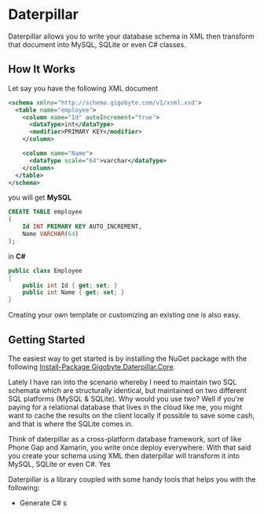 # Daterpillar
Daterpillar allows you to write your database schema in XML then transform that document into MySQL, SQLite or even C# classes.

## How It Works
Let say you have the following XML document

```xml
<schema xmlns="http://schema.gigobyte.com/v1/xsml.xsd">
  <table name="employee">
    <column name="Id" autoIncrement="true">
      <dataType>int</dataType>
      <modifier>PRIMARY KEY</modifier>
    </column>

    <column name="Name">
      <dataType scale="64">varchar</dataType>
    </column>
  </table>
</schema>
```

you will get **MySQL** 

```sql
CREATE TABLE employee
(
	Id INT PRIMARY KEY AUTO_INCREMENT,
	Name VARCHAR(64)
);
```

in **C#**

```csharp
public class Employee
{
	public int Id { get; set; }
	public int Name { get; set; }
}
```

Creating your own template or customizing an existing one is also easy.

## Getting Started
The easiest way to get started is by installing the NuGet package with the following [Install-Package Gigobyte.Daterpillar.Core](https://www.nuget.org/packages/Gigobyte.Daterpillar.Core). 



Lately I have ran into the scenario whereby I need to maintain two SQL schemata which are structurally identical, but maintained on two different SQL platforms (MySQL & SQLite). Why would you use two? Well if you're paying for a relational database that lives in the cloud like me, you might want to cache the results on the client locally if possible to save some cash, and that is where the SQLite comes in.

Think of daterpillar as a cross-platform database framework, sort of like Phone Gap and Xamarin, you write once deploy everywhere. With that said you create your schema using XML then daterpillar will transform it into MySQL, SQLite or even C#. Yes 


Daterpillar is a library coupled with some handy tools that helps you with the following:
* Generate C# s